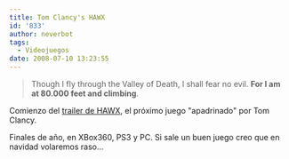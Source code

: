 ```yaml
---
title: Tom Clancy's HAWX
id: '833'
author: neverbot
tags:
  - Videojuegos
date: 2008-07-10 13:23:55
---
```


> Though I fly through the Valley of Death, I shall fear no evil. **For I am at 80.000 feet and climbing**.

Comienzo del [trailer de HAWX](http://hawxgame.uk.ubi.com/), el próximo juego "apadrinado" por Tom Clancy.

Finales de año, en XBox360, PS3 y PC. Si sale un buen juego creo que en navidad volaremos raso...
